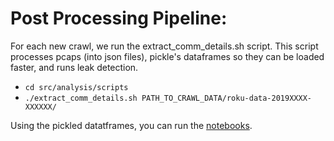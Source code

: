 # Post Processing Pipeline:

For each new crawl, we run the extract_comm_details.sh script. This script processes pcaps (into json files), pickle's dataframes so they can be loaded faster, and runs leak detection.

- `cd src/analysis/scripts`
- `./extract_comm_details.sh PATH_TO_CRAWL_DATA/roku-data-2019XXXX-XXXXXX/`

Using the pickled datatframes, you can run the [notebooks](analysis/notebooks).
